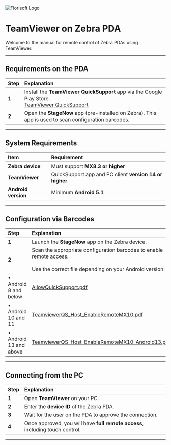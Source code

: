 ![Florisoft Logo](https://github.com/user-attachments/assets/375e8020-ae5e-4d67-8fca-6bdcbb6d6531)

# TeamViewer on Zebra PDA

Welcome to the manual for remote control of Zebra PDAs using TeamViewer.

---

## Requirements on the PDA

| Step | Explanation |
|:--|:--|
| **1** | Install the **TeamViewer QuickSupport** app via the Google Play Store.<br>[TeamViewer QuickSupport](https://play.google.com/store/apps/details?id=com.teamviewer.quicksupport.market) |
| **2** | Open the **StageNow** app (pre-installed on Zebra). This app is used to scan configuration barcodes. |

---

## System Requirements

| Item | Requirement |
|:--|:--|
| **Zebra device** | Must support **MX8.3 or higher** |
| **TeamViewer** | QuickSupport app and PC client **version 14 or higher** |
| **Android version** | Minimum **Android 5.1** |

---

## Configuration via Barcodes

| Step | Explanation |
|:--|:--|
| **1** | Launch the **StageNow** app on the Zebra device. |
| **2** | Scan the appropriate configuration barcodes to enable remote access.<br><br>Use the correct file depending on your Android version: |
| • Android 8 and below |[AllowQuickSupport.pdf](https://github.com/user-attachments/files/20575232/AllowQuickSupport.pdf)  |
| • Android 10 and 11 |[TeamviewerQS_Host_EnableRemoteMX10.pdf](https://github.com/user-attachments/files/20575254/TeamviewerQS_Host_EnableRemoteMX10.pdf)|
| • Android 13 and above | [TeamviewerQS_Host_EnableRemoteMX10_Android13.pdf](https://github.com/user-attachments/files/20575258/TeamviewerQS_Host_EnableRemoteMX10_Android13.pdf)|

---

## Connecting from the PC

| Step | Explanation |
|:--|:--|
| **1** | Open **TeamViewer** on your PC. |
| **2** | Enter the **device ID** of the Zebra PDA. |
| **3** | Wait for the user on the PDA to approve the connection. |
| **4** | Once approved, you will have **full remote access**, including touch control. |

---


